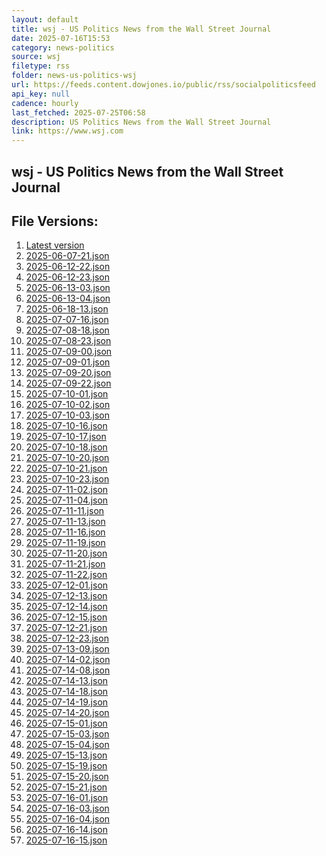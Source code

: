 ```yaml
---
layout: default
title: wsj - US Politics News from the Wall Street Journal
date: 2025-07-16T15:53
category: news-politics
source: wsj
filetype: rss
folder: news-us-politics-wsj
url: https://feeds.content.dowjones.io/public/rss/socialpoliticsfeed
api_key: null
cadence: hourly
last_fetched: 2025-07-25T06:58
description: US Politics News from the Wall Street Journal
link: https://www.wsj.com
---
```


## wsj - US Politics News from the Wall Street Journal

<div id="data-chart"></div>
<div id="data-table"></div>
<script>
document.addEventListener('DOMContentLoaded', function(){
  document.getElementById('data-table').textContent = 'This source isn't supported for tables yet.';
});
</script>

## File Versions:
1. [Latest version](./latest.json)
2. [2025-06-07-21.json](./2025-06-07-21.json)
3. [2025-06-12-22.json](./2025-06-12-22.json)
4. [2025-06-12-23.json](./2025-06-12-23.json)
5. [2025-06-13-03.json](./2025-06-13-03.json)
6. [2025-06-13-04.json](./2025-06-13-04.json)
7. [2025-06-18-13.json](./2025-06-18-13.json)
8. [2025-07-07-16.json](./2025-07-07-16.json)
9. [2025-07-08-18.json](./2025-07-08-18.json)
10. [2025-07-08-23.json](./2025-07-08-23.json)
11. [2025-07-09-00.json](./2025-07-09-00.json)
12. [2025-07-09-01.json](./2025-07-09-01.json)
13. [2025-07-09-20.json](./2025-07-09-20.json)
14. [2025-07-09-22.json](./2025-07-09-22.json)
15. [2025-07-10-01.json](./2025-07-10-01.json)
16. [2025-07-10-02.json](./2025-07-10-02.json)
17. [2025-07-10-03.json](./2025-07-10-03.json)
18. [2025-07-10-16.json](./2025-07-10-16.json)
19. [2025-07-10-17.json](./2025-07-10-17.json)
20. [2025-07-10-18.json](./2025-07-10-18.json)
21. [2025-07-10-20.json](./2025-07-10-20.json)
22. [2025-07-10-21.json](./2025-07-10-21.json)
23. [2025-07-10-23.json](./2025-07-10-23.json)
24. [2025-07-11-02.json](./2025-07-11-02.json)
25. [2025-07-11-04.json](./2025-07-11-04.json)
26. [2025-07-11-11.json](./2025-07-11-11.json)
27. [2025-07-11-13.json](./2025-07-11-13.json)
28. [2025-07-11-16.json](./2025-07-11-16.json)
29. [2025-07-11-19.json](./2025-07-11-19.json)
30. [2025-07-11-20.json](./2025-07-11-20.json)
31. [2025-07-11-21.json](./2025-07-11-21.json)
32. [2025-07-11-22.json](./2025-07-11-22.json)
33. [2025-07-12-01.json](./2025-07-12-01.json)
34. [2025-07-12-13.json](./2025-07-12-13.json)
35. [2025-07-12-14.json](./2025-07-12-14.json)
36. [2025-07-12-15.json](./2025-07-12-15.json)
37. [2025-07-12-21.json](./2025-07-12-21.json)
38. [2025-07-12-23.json](./2025-07-12-23.json)
39. [2025-07-13-09.json](./2025-07-13-09.json)
40. [2025-07-14-02.json](./2025-07-14-02.json)
41. [2025-07-14-08.json](./2025-07-14-08.json)
42. [2025-07-14-13.json](./2025-07-14-13.json)
43. [2025-07-14-18.json](./2025-07-14-18.json)
44. [2025-07-14-19.json](./2025-07-14-19.json)
45. [2025-07-14-20.json](./2025-07-14-20.json)
46. [2025-07-15-01.json](./2025-07-15-01.json)
47. [2025-07-15-03.json](./2025-07-15-03.json)
48. [2025-07-15-04.json](./2025-07-15-04.json)
49. [2025-07-15-13.json](./2025-07-15-13.json)
50. [2025-07-15-19.json](./2025-07-15-19.json)
51. [2025-07-15-20.json](./2025-07-15-20.json)
52. [2025-07-15-21.json](./2025-07-15-21.json)
53. [2025-07-16-01.json](./2025-07-16-01.json)
54. [2025-07-16-03.json](./2025-07-16-03.json)
55. [2025-07-16-04.json](./2025-07-16-04.json)
56. [2025-07-16-14.json](./2025-07-16-14.json)
57. [2025-07-16-15.json](./2025-07-16-15.json)
